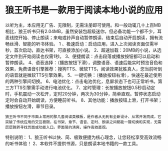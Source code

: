 # 狼王听书是一款用于阅读本地小说的应用
以听为主，本应用无广告、无限制，无需注册即可使用。和一般动辄几十上百MB相比，狼王听书只有2.04MB，虽然安装包超级迷你，但必备功能一个都不少，耳麦线控开始、停止朗读；来电或铃声自动暂停朗读、结束后自动开启朗读，拥有流畅丝滑、智能的听书体验。
1 、极速启动：启动应用，进入上次阅读页面仅需半秒，首次启动，直达书架，可直接添加小说。
2、超速加载：20MB的小说，从选定文件到开始阅读也仅需1秒。
3、便捷朗读：点击段落或播放按钮都可以启动和暂停朗读。
4、语音选择：（播放按钮下滑），调整语音、语速后能实时预览音色和效果，免费语音引擎推荐：搜狗TTS、微软TTS，阅读效果犹胜真人，您当前听到的语音就是微软TTS引擎效果。
5、一键切换：（播放按钮右滑），快速在最近使用的两种引擎间切换。
6、电池优化：点击电池优化，息屏状态下也可正常听书。第三方TTS引擎需手动进行电池优化。
7、定时管理：长按播放按钮0.5秒启动定时，手机震动一次松开，定时20分钟，两次为30分钟，简单直观。暂停状态启动定时会自动开始朗读，方便睡前听书。
8、其他功能：播放按钮上滑，打开书架；播放按钮左滑，章节目录。

    狼王听书不同于市面上常用的那几套阅读类模板，是作者从无到有全新设计、从零开发而成，它突破了传统应用的交互极限，在书架、章节、语音、定时、朗读之间都能一键切换和实现，无需层层跳转寻找页面或功能入口。界面简约清爽，操作高效直观。

特别说明：
1、狼王听书以快、简、极致便捷为核心理念，让您轻松享受高效流畅的听书体验！
2、本软件不提供书源，只是朗读本地书籍的一款工具。
